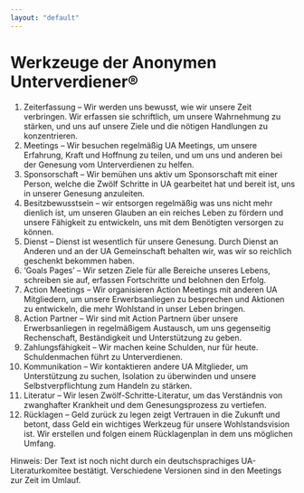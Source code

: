 ```yaml
---
layout: "default"
---
```


# Werkzeuge der  Anonymen Unterverdiener®

1. Zeiterfassung – Wir werden uns bewusst, wie wir unsere
Zeit verbringen. Wir erfassen sie schriftlich, um unsere
Wahrnehmung zu stärken, und uns auf unsere Ziele
und die nötigen Handlungen zu konzentrieren.
2. Meetings – Wir besuchen regelmäßig UA Meetings, um
unsere Erfahrung, Kraft und Hoffnung zu teilen, und um
uns und anderen bei der Genesung vom Unterverdienen
zu helfen.
3. Sponsorschaft – Wir bemühen uns aktiv um Sponsorschaft
mit einer Person, welche die Zwölf Schritte in UA
gearbeitet hat und bereit ist, uns in unserer Genesung
anzuleiten.
4. Besitzbewusstsein – wir entsorgen regelmäßig was uns
nicht mehr dienlich ist, um unseren Glauben an ein
reiches Leben zu fördern und unsere Fähigkeit zu entwickeln,
uns mit dem Benötigten versorgen zu können.
5. Dienst – Dienst ist wesentlich für unsere Genesung.
Durch Dienst an Anderen und an der UA Gemeinschaft
behalten wir, was wir so reichlich geschenkt bekommen
haben.
6. ‘Goals Pages’ – Wir setzen Ziele für alle Bereiche unseres
Lebens, schreiben sie auf, erfassen Fortschritte und
belohnen den Erfolg.
7. Action Meetings – Wir organisieren Action Meetings mit
anderen UA Mitgliedern, um unsere Erwerbsanliegen zu
besprechen und Aktionen zu entwickeln, die mehr
Wohlstand in unser Leben bringen.
8. Action Partner – Wir sind mit Action Partnern über
unsere Erwerbsanliegen in regelmäßigem Austausch, um uns
gegenseitig Rechenschaft, Beständigkeit und Unterstützung zu geben.
9. Zahlungsfähigkeit – Wir machen keine Schulden, nur für
heute. Schuldenmachen führt zu Unterverdienen.
10. Kommunikation – Wir kontaktieren andere UA
Mitglieder, um Unterstützung zu suchen, Isolation zu
überwinden und unsere Selbstverpflichtung zum Handeln zu stärken.
11. Literatur – Wir lesen Zwölf-Schritte-Literatur, um das Verständnis
von zwanghafter Krankheit und dem Genesungsprozess zu vertiefen.
12. Rücklagen – Geld zurück zu legen zeigt Vertrauen in
die Zukunft und betont, dass Geld ein
wichtiges Werkzeug für unsere Wohlstandsvision ist. Wir
erstellen und folgen einem Rücklagenplan in dem uns
möglichen Umfang.

Hinweis: Der Text ist noch nicht durch ein deutschsprachiges UA-Literaturkomitee bestätigt. Verschiedene Versionen sind in den Meetings zur Zeit im Umlauf.